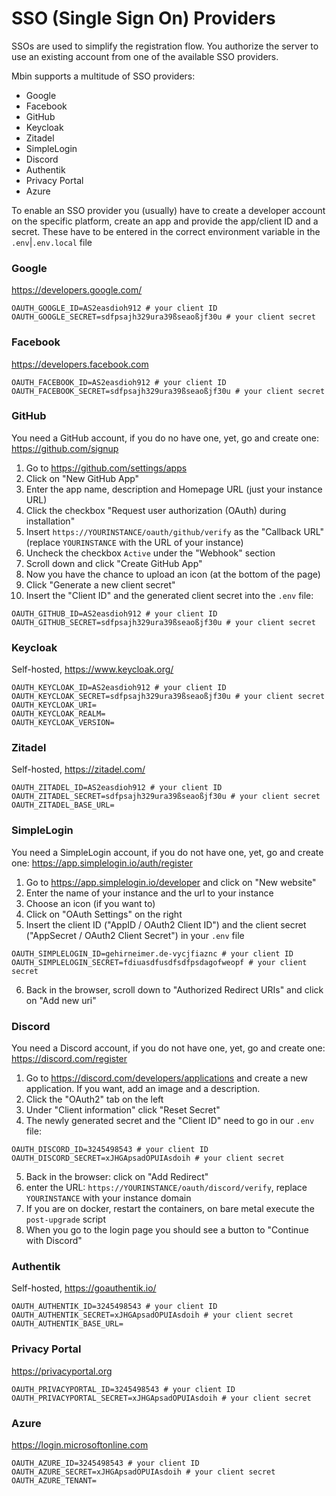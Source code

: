 # SSO (Single Sign On) Providers

SSOs are used to simplify the registration flow. You authorize the server to use an existing account from one 
of the available SSO providers.

Mbin supports a multitude of SSO providers:
- Google
- Facebook
- GitHub
- Keycloak
- Zitadel
- SimpleLogin
- Discord
- Authentik
- Privacy Portal
- Azure

To enable an SSO provider you (usually) have to create a developer account on the specific platform, create an app
and provide the app/client ID and a secret. These have to be entered in the correct environment variable 
in the `.env`|`.env.local` file 

### Google
<https://developers.google.com/>
```dotenv
OAUTH_GOOGLE_ID=AS2easdioh912 # your client ID
OAUTH_GOOGLE_SECRET=sdfpsajh329ura39ßseaoßjf30u # your client secret
```

### Facebook
<https://developers.facebook.com>
```dotenv
OAUTH_FACEBOOK_ID=AS2easdioh912 # your client ID
OAUTH_FACEBOOK_SECRET=sdfpsajh329ura39ßseaoßjf30u # your client secret
```

### GitHub

You need a GitHub account, if you do no have one, yet, go and create one: <https://github.com/signup>

1. Go to <https://github.com/settings/apps>
2. Click on "New GitHub App"
3. Enter the app name, description and Homepage URL (just your instance URL)
4. Click the checkbox "Request user authorization (OAuth) during installation"
5. Insert `https://YOURINSTANCE/oauth/github/verify` as the "Callback URL" (replace `YOURINSTANCE` with the URL of your instance)
6. Uncheck the checkbox `Active` under the "Webhook" section
7. Scroll down and click "Create GitHub App"
8. Now you have the chance to upload an icon (at the bottom of the page)
9. Click "Generate a new client secret"
10. Insert the "Client ID" and the generated client secret into the `.env` file:
```dotenv
OAUTH_GITHUB_ID=AS2easdioh912 # your client ID
OAUTH_GITHUB_SECRET=sdfpsajh329ura39ßseaoßjf30u # your client secret
```

### Keycloak
Self-hosted, <https://www.keycloak.org/>
```dotenv
OAUTH_KEYCLOAK_ID=AS2easdioh912 # your client ID
OAUTH_KEYCLOAK_SECRET=sdfpsajh329ura39ßseaoßjf30u # your client secret
OAUTH_KEYCLOAK_URI=
OAUTH_KEYCLOAK_REALM=
OAUTH_KEYCLOAK_VERSION=
```

### Zitadel
Self-hosted, <https://zitadel.com/>
```dotenv
OAUTH_ZITADEL_ID=AS2easdioh912 # your client ID
OAUTH_ZITADEL_SECRET=sdfpsajh329ura39ßseaoßjf30u # your client secret
OAUTH_ZITADEL_BASE_URL=
```

### SimpleLogin

You need a SimpleLogin account, if you do not have one, yet, go and create one: <https://app.simplelogin.io/auth/register>

1. Go to <https://app.simplelogin.io/developer> and click on "New website"
2. Enter the name of your instance and the url to your instance
3. Choose an icon (if you want to)
4. Click on "OAuth Settings" on the right
5. Insert the client ID ("AppID / OAuth2 Client ID") and the client secret ("AppSecret / OAuth2 Client Secret")
in your `.env` file
```dotenv
OAUTH_SIMPLELOGIN_ID=gehirneimer.de-vycjfiaznc # your client ID
OAUTH_SIMPLELOGIN_SECRET=fdiuasdfusdfsdfpsdagofweopf # your client secret
```
6. Back in the browser, scroll down to "Authorized Redirect URIs" and click on "Add new uri" 

### Discord

You need a Discord account, if you do not have one, yet, go and create one: <https://discord.com/register>

1. Go to <https://discord.com/developers/applications> and create a new application. If you want, add an image and a description.
2. Click the "OAuth2" tab on the left
3. Under "Client information" click "Reset Secret"
4. The newly generated secret and the "Client ID" need to go in our `.env` file:
```dotenv
OAUTH_DISCORD_ID=3245498543 # your client ID
OAUTH_DISCORD_SECRET=xJHGApsadOPUIAsdoih # your client secret
```
5. Back in the browser: click on "Add Redirect"
6. enter the URL: `https://YOURINSTANCE/oauth/discord/verify`, replace `YOURINSTANCE` with your instance domain
7. If you are on docker, restart the containers, on bare metal execute the `post-upgrade` script
8. When you go to the login page you should see a button to "Continue with Discord"

### Authentik
Self-hosted, <https://goauthentik.io/>
```dotenv
OAUTH_AUTHENTIK_ID=3245498543 # your client ID
OAUTH_AUTHENTIK_SECRET=xJHGApsadOPUIAsdoih # your client secret
OAUTH_AUTHENTIK_BASE_URL=
```

### Privacy Portal
<https://privacyportal.org>
```dotenv
OAUTH_PRIVACYPORTAL_ID=3245498543 # your client ID
OAUTH_PRIVACYPORTAL_SECRET=xJHGApsadOPUIAsdoih # your client secret
```

### Azure
<https://login.microsoftonline.com>
```dotenv
OAUTH_AZURE_ID=3245498543 # your client ID
OAUTH_AZURE_SECRET=xJHGApsadOPUIAsdoih # your client secret
OAUTH_AZURE_TENANT=
```
